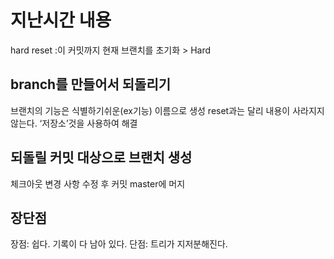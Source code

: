 # 지난시간 내용
hard reset :이 커밋까지 현재 브랜치를 초기화 > Hard


## branch를 만들어서 되돌리기
브랜치의 기능은 식별하기쉬운(ex기능) 이름으로 생성
reset과는 달리 내용이 사라지지 않는다.
‘저장소’것을 사용하여 해결

## 되돌릴 커밋 대상으로 브랜치 생성
체크아웃
변경 사항 수정 후 커밋
master에 머지

## 장단점
장점: 쉽다. 기록이 다 남아 있다.
단점: 트리가 지저분해진다.

